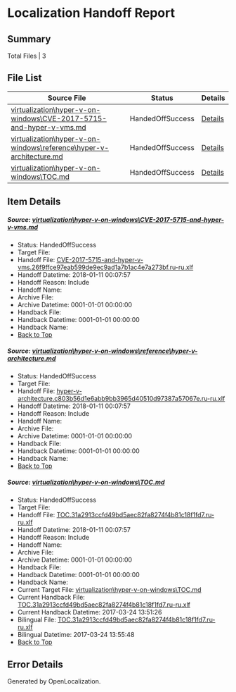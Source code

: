# <a name='report-top'></a> Localization Handoff Report

## Summary
 Total Files | 3

## File List
 Source File | Status | Details 
 ----------- | ------ | ------- 
 [virtualization\hyper-v-on-windows\CVE-2017-5715-and-hyper-v-vms.md](https://github.com/Microsoft/Virtualization-Documentation-Private/blob/d13a0040f236879176393d80d668678c1151e4c4/virtualization/hyper-v-on-windows/CVE-2017-5715-and-hyper-v-vms.md) | HandedOffSuccess | [Details](#ac3b6bb3ba0ad560609406985ce9b64cb39cfa86118)
 [virtualization\hyper-v-on-windows\reference\hyper-v-architecture.md](https://github.com/Microsoft/Virtualization-Documentation-Private/blob/d13a0040f236879176393d80d668678c1151e4c4/virtualization/hyper-v-on-windows/reference/hyper-v-architecture.md) | HandedOffSuccess | [Details](#62788ce4f67d881a3fc494ad099877902a8a45b6198)
 [virtualization\hyper-v-on-windows\TOC.md](https://github.com/Microsoft/Virtualization-Documentation-Private/blob/d13a0040f236879176393d80d668678c1151e4c4/virtualization/hyper-v-on-windows/TOC.md) | HandedOffSuccess | [Details](#573cc5b1327c49f2abc6bf877cf1c53191c5569f205)

## Item Details
##### <a name='ac3b6bb3ba0ad560609406985ce9b64cb39cfa86118'></a> Source: [virtualization\hyper-v-on-windows\CVE-2017-5715-and-hyper-v-vms.md](https://github.com/Microsoft/Virtualization-Documentation-Private/blob/d13a0040f236879176393d80d668678c1151e4c4/virtualization/hyper-v-on-windows/CVE-2017-5715-and-hyper-v-vms.md)
* Status: HandedOffSuccess
* Target File: 
* Handoff File: [CVE-2017-5715-and-hyper-v-vms.26f9ffce97eab599de9ec9ad1a7b1ac4e7a273bf.ru-ru.xlf](https://github.com/MicrosoftDocs/Virtualization-Documentation-Private.handoff/blob/ff7cea6364b3d95f71cdfa92fddd0f68dfefa966/ol-handoff/MicrosoftDocs/Virtualization-Documentation-Private.ru-ru/live/CVE-2017-5715-and-hyper-v-vms.26f9ffce97eab599de9ec9ad1a7b1ac4e7a273bf.ru-ru.xlf)
* Handoff Datetime: 2018-01-11 00:07:57
* Handoff Reason: Include
* Handoff Name: 
* Archive File: 
* Archive Datetime: 0001-01-01 00:00:00
* Handback File: 
* Handback Datetime: 0001-01-01 00:00:00
* Handback Name: 
* [Back to Top](#report-top)

##### <a name='62788ce4f67d881a3fc494ad099877902a8a45b6198'></a> Source: [virtualization\hyper-v-on-windows\reference\hyper-v-architecture.md](https://github.com/Microsoft/Virtualization-Documentation-Private/blob/d13a0040f236879176393d80d668678c1151e4c4/virtualization/hyper-v-on-windows/reference/hyper-v-architecture.md)
* Status: HandedOffSuccess
* Target File: 
* Handoff File: [hyper-v-architecture.c803b56d1e6abb9bb3965d40510d97387a57067e.ru-ru.xlf](https://github.com/MicrosoftDocs/Virtualization-Documentation-Private.handoff/blob/ff7cea6364b3d95f71cdfa92fddd0f68dfefa966/ol-handoff/MicrosoftDocs/Virtualization-Documentation-Private.ru-ru/live/hyper-v-architecture.c803b56d1e6abb9bb3965d40510d97387a57067e.ru-ru.xlf)
* Handoff Datetime: 2018-01-11 00:07:57
* Handoff Reason: Include
* Handoff Name: 
* Archive File: 
* Archive Datetime: 0001-01-01 00:00:00
* Handback File: 
* Handback Datetime: 0001-01-01 00:00:00
* Handback Name: 
* [Back to Top](#report-top)

##### <a name='573cc5b1327c49f2abc6bf877cf1c53191c5569f205'></a> Source: [virtualization\hyper-v-on-windows\TOC.md](https://github.com/Microsoft/Virtualization-Documentation-Private/blob/d13a0040f236879176393d80d668678c1151e4c4/virtualization/hyper-v-on-windows/TOC.md)
* Status: HandedOffSuccess
* Target File: 
* Handoff File: [TOC.31a2913ccfd49bd5aec82fa8274f4b81c18f1fd7.ru-ru.xlf](https://github.com/MicrosoftDocs/Virtualization-Documentation-Private.handoff/blob/ff7cea6364b3d95f71cdfa92fddd0f68dfefa966/ol-handoff/MicrosoftDocs/Virtualization-Documentation-Private.ru-ru/live/TOC.31a2913ccfd49bd5aec82fa8274f4b81c18f1fd7.ru-ru.xlf)
* Handoff Datetime: 2018-01-11 00:07:57
* Handoff Reason: Include
* Handoff Name: 
* Archive File: 
* Archive Datetime: 0001-01-01 00:00:00
* Handback File: 
* Handback Datetime: 0001-01-01 00:00:00
* Handback Name: 
* Current Target File: [virtualization\hyper-v-on-windows\TOC.md](https://github.com/MicrosoftDocs/Virtualization-Documentation-Private.ru-ru/blob/acb5c88f6cafcc4ed2e300234c2f1a456634af10/virtualization/hyper-v-on-windows/TOC.md)
* Current Handback File: [TOC.31a2913ccfd49bd5aec82fa8274f4b81c18f1fd7.ru-ru.xlf](https://github.com/MicrosoftDocs/Virtualization-Documentation-Private.handback/blob/21bfd91373f92b540f1a914790bb4d09fe99bf58/ol-handback/Microsoft/Virtualization-Documentation-Private.ru-ru/live/TOC.31a2913ccfd49bd5aec82fa8274f4b81c18f1fd7.ru-ru.xlf)
* Current Handback Datetime: 2017-03-24 13:51:26
* Bilingual File: [TOC.31a2913ccfd49bd5aec82fa8274f4b81c18f1fd7.ru-ru.xlf](https://github.com/MicrosoftDocs/Virtualization-Documentation-Private.handback/blob/21bfd91373f92b540f1a914790bb4d09fe99bf58/ol-handback/Microsoft/Virtualization-Documentation-Private.ru-ru/live/TOC.31a2913ccfd49bd5aec82fa8274f4b81c18f1fd7.ru-ru.xlf)
* Bilingual Datetime: 2017-03-24 13:55:48
* [Back to Top](#report-top)


## Error Details

Generated by OpenLocalization.

